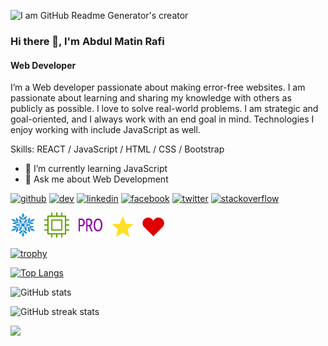 ![I am GitHub Readme Generator's creator](https://media.licdn.com/dms/image/v2/D5616AQEcrJOs5h5WIQ/profile-displaybackgroundimage-shrink_350_1400/profile-displaybackgroundimage-shrink_350_1400/0/1729874972742?e=1735171200&v=beta&t=-ZSxhEUm0UzA5UR0Y8P1bgJGCR5gGEd6OkpPSPFC89o)

### Hi there 👋, I'm Abdul Matin Rafi
#### Web Developer


I’m a Web developer passionate about making error-free websites. I am passionate about learning and sharing my knowledge with others as publicly as possible. I love to solve real-world problems. I am strategic and goal-oriented, and I always work with an end goal in mind. Technologies I enjoy working with include JavaScript as well.

Skills: REACT / JavaScript / HTML / CSS / Bootstrap

- 🌱 I’m currently learning JavaScript 
- 💬 Ask me about Web Development 


[<img src='https://cdn.jsdelivr.net/npm/simple-icons@3.0.1/icons/github.svg' alt='github' height='40'>](https://github.com/AMRafi303)  [<img src='https://cdn.jsdelivr.net/npm/simple-icons@3.0.1/icons/dev-dot-to.svg' alt='dev' height='40'>](https://dev.to/amrafi303)  [<img src='https://cdn.jsdelivr.net/npm/simple-icons@3.0.1/icons/linkedin.svg' alt='linkedin' height='40'>](https://www.linkedin.com/in/amrafi303/)  [<img src='https://cdn.jsdelivr.net/npm/simple-icons@3.0.1/icons/facebook.svg' alt='facebook' height='40'>](https://www.facebook.com/amrafi303)  [<img src='https://cdn.jsdelivr.net/npm/simple-icons@3.0.1/icons/twitter.svg' alt='twitter' height='40'>](https://twitter.com/amrafi303)  [<img src='https://cdn.jsdelivr.net/npm/simple-icons@3.0.1/icons/stackoverflow.svg' alt='stackoverflow' height='40'>](https://stackoverflow.com/users/17849435)  

<a href='https://archiveprogram.github.com/'><img src='https://raw.githubusercontent.com/acervenky/animated-github-badges/master/assets/acbadge.gif' width='40' height='40'></a> <a href='https://docs.github.com/en/developers'><img src='https://raw.githubusercontent.com/acervenky/animated-github-badges/master/assets/devbadge.gif' width='40' height='40'></a> <a href='https://github.com/pricing'><img src='https://raw.githubusercontent.com/acervenky/animated-github-badges/master/assets/pro.gif' width='40' height='40'></a> <a href='https://stars.github.com/'><img src='https://raw.githubusercontent.com/acervenky/animated-github-badges/master/assets/starbadge.gif' width='35' height='35'></a> <a href='https://docs.github.com/en/github/supporting-the-open-source-community-with-github-sponsors'><img src='https://raw.githubusercontent.com/acervenky/animated-github-badges/master/assets/sponsorbadge.gif' width='35' height='35'></a> 

[![trophy](https://github-profile-trophy.vercel.app/?username=AMRafi303)](https://github.com/ryo-ma/github-profile-trophy)

[![Top Langs](https://github-readme-stats.vercel.app/api/top-langs/?username=AMRafi303)](https://github.com/anuraghazra/github-readme-stats)

![GitHub stats](https://github-readme-stats.vercel.app/api?username=AMRafi303&show_icons=true&count_private=true)   

![GitHub streak stats](https://streak-stats.demolab.com/?user=AMRafi303) 



![](https://komarev.com/ghpvc/?username=your-github-AMRafi303&color=brightgreen)




